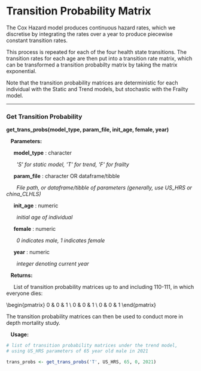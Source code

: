 # Transition Probability Matrix

The Cox Hazard model produces continuous hazard rates, which we discretise by
integrating the rates over a year to produce piecewise constant transition rates. 

This process is repeated for each of the four health state transitions. The transition rates for each age are then
put into a transition rate matrix, which can be transformed a transition probabilty matrix by
taking the matrix exponential. 

Note that
    the transition probability matrices are deterministic for each individual with the 
    Static and Trend models, but stochastic with the Frailty model. 


---

### Get Transition Probability

**get_trans_probs(model_type, param_file, init_age, female, year)**

&nbsp;&nbsp; **Parameters:**

&nbsp;&nbsp;&nbsp;&nbsp; **model_type** : character

&nbsp;&nbsp;&nbsp;&nbsp;&nbsp;&nbsp; *'S' for static model, 'T' for trend, 'F' for frailty*

&nbsp;&nbsp;&nbsp;&nbsp; **param_file** : character OR dataframe/tibble

&nbsp;&nbsp;&nbsp;&nbsp;&nbsp;&nbsp; *File path, or dataframe/tibble of parameters (generally, use US_HRS or china_CLHLS)*

&nbsp;&nbsp;&nbsp;&nbsp; **init_age** : numeric

&nbsp;&nbsp;&nbsp;&nbsp;&nbsp;&nbsp; *initial age of individual*

&nbsp;&nbsp;&nbsp;&nbsp; **female** : numeric

&nbsp;&nbsp;&nbsp;&nbsp;&nbsp;&nbsp; *0 indicates male, 1 indicates female*

&nbsp;&nbsp;&nbsp;&nbsp; **year** : numeric

&nbsp;&nbsp;&nbsp;&nbsp;&nbsp;&nbsp; *integer denoting current year*

&nbsp;&nbsp; **Returns:**

&nbsp;&nbsp;&nbsp;&nbsp; List of transition probability matrices up to and including 110-111, in which everyone dies: 

\begin{pmatrix}
0 & 0 & 1 \\
0 & 0 & 1 \\
0 & 0 & 1 
\end{pmatrix}

The transition probability matrices can then be used to conduct more in depth mortality 
study. 

&nbsp;&nbsp; **Usage:**

```r
# list of transition probability matrices under the trend model, 
# using US_HRS parameters of 65 year old male in 2021

trans_probs <- get_trans_probs('T', US_HRS, 65, 0, 2021)
```

